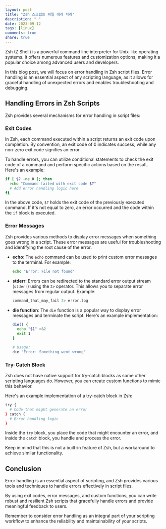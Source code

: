 ```yaml
---
layout: post
title: "Zsh 스크립트 파일 에러 처리"
description: " "
date: 2023-09-12
tags: [linux]
comments: true
share: true
---
```


Zsh (Z Shell) is a powerful command line interpreter for Unix-like operating systems. It offers numerous features and customization options, making it a popular choice among advanced users and developers.

In this blog post, we will focus on error handling in Zsh script files. Error handling is an essential aspect of any scripting language, as it allows for graceful handling of unexpected errors and enables troubleshooting and debugging.

## Handling Errors in Zsh Scripts

Zsh provides several mechanisms for error handling in script files:

### Exit Codes

In Zsh, each command executed within a script returns an exit code upon completion. By convention, an exit code of 0 indicates success, while any non-zero exit code signifies an error.

To handle errors, you can utilize conditional statements to check the exit code of a command and perform specific actions based on the result. Here's an example:

```zsh
if [ $? -ne 0 ]; then
  echo "Command failed with exit code $?"
  # Add error handling logic here
fi
```

In the above code, `$?` holds the exit code of the previously executed command. If it's not equal to zero, an error occurred and the code within the `if` block is executed.

### Error Messages

Zsh provides various methods to display error messages when something goes wrong in a script. These error messages are useful for troubleshooting and identifying the root cause of the error.

- **echo**: The `echo` command can be used to print custom error messages to the terminal. For example:

  ```zsh
  echo "Error: File not found"
  ```

- **stderr**: Errors can be redirected to the standard error output stream (`stderr`) using the `2>` operator. This allows you to separate error messages from regular output. Example:

  ```zsh
  command_that_may_fail 2> error.log
  ```

- **die function**: The `die` function is a popular way to display error messages and terminate the script. Here's an example implementation:

  ```zsh
  die() {
    echo "$1" >&2
    exit 1
  }

  # Usage:
  die "Error: Something went wrong"
  ```

### Try-Catch Block

Zsh does not have native support for try-catch blocks as some other scripting languages do. However, you can create custom functions to mimic this behavior.

Here's an example implementation of a try-catch block in Zsh:

```zsh
try {
  # Code that might generate an error
} catch {
  # Error handling logic
}
```

Inside the `try` block, you place the code that might encounter an error, and inside the `catch` block, you handle and process the error.

Keep in mind that this is not a built-in feature of Zsh, but a workaround to achieve similar functionality.

## Conclusion

Error handling is an essential aspect of scripting, and Zsh provides various tools and techniques to handle errors effectively in script files.

By using exit codes, error messages, and custom functions, you can write robust and resilient Zsh scripts that gracefully handle errors and provide meaningful feedback to users.

Remember to consider error handling as an integral part of your scripting workflow to enhance the reliability and maintainability of your scripts.